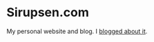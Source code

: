 # Sirupsen.com

My personal website and blog. I [blogged about it](http://sirupsen.com/the-switch-to-github-pages/).
